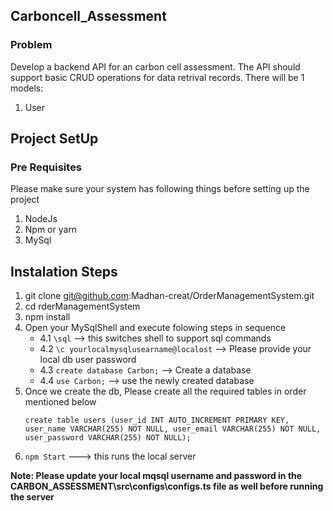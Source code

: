 
## Carboncell_Assessment

### Problem
Develop a backend API for an carbon cell assessment. The API should support basic CRUD operations for data retrival records. 
There will be 1 models: 
1. User


## Project SetUp

### Pre Requisites 
Please make sure your system has following things before setting up the project
1. NodeJs
2. Npm or yarn
3. MySql

## Instalation Steps
1. git clone git@github.com:Madhan-creat/OrderManagementSystem.git
2. cd 
rderManagementSystem
3. npm install
4. Open your MySqlShell and execute folowing steps in sequence
    - 4.1 ```\sql``` --> this switches shell to support sql commands
    - 4.2 ```\c yourlocalmysqlusearname@localost``` --> Please provide your local db user password
    - 4.3 ```create database Carbon;``` --> Create a database
    - 4.4 ```use Carbon;``` --> use the newly created database
5. Once we create the db, Please create all the required tables in order mentioned below
    ```
    create table users (user_id INT AUTO_INCREMENT PRIMARY KEY, user_name VARCHAR(255) NOT NULL, user_email VARCHAR(255) NOT NULL, user_password VARCHAR(255) NOT NULL);
    ```
6. `npm Start` ---> this runs the local server

**Note: Please update your local mqsql username and password in the CARBON_ASSESSMENT\src\configs\configs.ts file as well before running the server**







